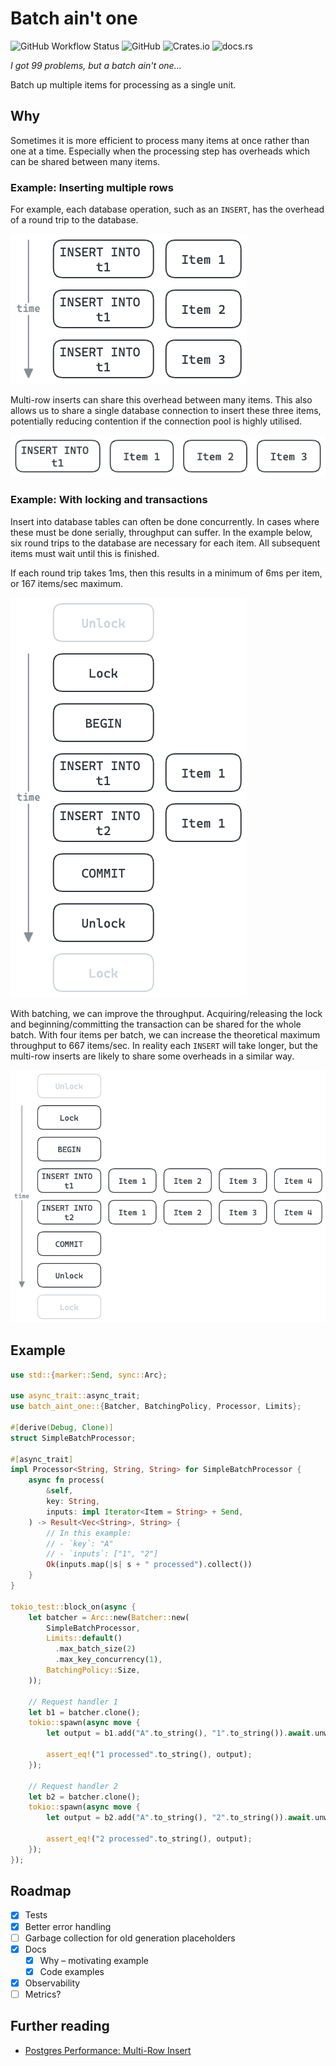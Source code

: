 # Batch ain't one

![GitHub Workflow Status](https://img.shields.io/github/actions/workflow/status/ThomWright/batch-aint-one/ci.yaml?branch=main)
![GitHub](https://img.shields.io/github/license/ThomWright/batch-aint-one)
![Crates.io](https://img.shields.io/crates/v/batch-aint-one)
![docs.rs](https://img.shields.io/docsrs/batch-aint-one)

_I got 99 problems, but a batch ain't one..._

Batch up multiple items for processing as a single unit.

## Why

Sometimes it is more efficient to process many items at once rather than one at a time. Especially when the processing step has overheads which can be shared between many items.

### Example: Inserting multiple rows

For example, each database operation, such as an `INSERT`, has the overhead of a round trip to the database.

![Unbatched example](./docs/images/example-insert-unbatched.png)

Multi-row inserts can share this overhead between many items. This also allows us to share a single database connection to insert these three items, potentially reducing contention if the connection pool is highly utilised.

![Batched example](./docs/images/example-insert-batched.png)

### Example: With locking and transactions

Insert into database tables can often be done concurrently. In cases where these must be done serially, throughput can suffer. In the example below, six round trips to the database are necessary for each item. All subsequent items must wait until this is finished.

If each round trip takes 1ms, then this results in a minimum of 6ms per item, or 167 items/sec maximum.

![Unbatched example](./docs/images/example-unbatched.png)

With batching, we can improve the throughput. Acquiring/releasing the lock and beginning/committing the transaction can be shared for the whole batch. With four items per batch, we can increase the theoretical maximum throughput to 667 items/sec. In reality each `INSERT` will take longer, but the multi-row inserts are likely to share some overheads in a similar way.

![Batched example](./docs/images/example-batched.png)

## Example

```rust
use std::{marker::Send, sync::Arc};

use async_trait::async_trait;
use batch_aint_one::{Batcher, BatchingPolicy, Processor, Limits};

#[derive(Debug, Clone)]
struct SimpleBatchProcessor;

#[async_trait]
impl Processor<String, String, String> for SimpleBatchProcessor {
    async fn process(
        &self,
        key: String,
        inputs: impl Iterator<Item = String> + Send,
    ) -> Result<Vec<String>, String> {
        // In this example:
        // - `key`: "A"
        // - `inputs`: ["1", "2"]
        Ok(inputs.map(|s| s + " processed").collect())
    }
}

tokio_test::block_on(async {
    let batcher = Arc::new(Batcher::new(
        SimpleBatchProcessor,
        Limits::default()
          .max_batch_size(2)
          .max_key_concurrency(1),
        BatchingPolicy::Size,
    ));

    // Request handler 1
    let b1 = batcher.clone();
    tokio::spawn(async move {
        let output = b1.add("A".to_string(), "1".to_string()).await.unwrap();

        assert_eq!("1 processed".to_string(), output);
    });

    // Request handler 2
    let b2 = batcher.clone();
    tokio::spawn(async move {
        let output = b2.add("A".to_string(), "2".to_string()).await.unwrap();

        assert_eq!("2 processed".to_string(), output);
    });
});

```

## Roadmap

- [x] Tests
- [x] Better error handling
- [ ] Garbage collection for old generation placeholders
- [x] Docs
  - [x] Why – motivating example
  - [x] Code examples
- [x] Observability
- [ ] Metrics?

## Further reading

- [Postgres Performance: Multi-Row Insert](https://json.codes/posts/databases/postgres-multi-row-insert/)
